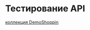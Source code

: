 # Тестирование API
[коллекция DemoShoppin](https://www.postman.com/volozhanin-iteam/workspace/qa/collection/34240462-d37b40c3-1033-45b9-b75e-45ab9ee3e6c6?action=share&creator=24148348)
